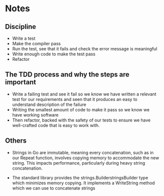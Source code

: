 # Notes

## Discipline

- Write a test
- Make the compiler pass
- Run the test, see that it fails and check the error message is meaningful
- Write enough code to make the test pass
- Refactor

## The TDD process and why the steps are important

- Write a failing test and see it fail so we know we have written a relevant test for our requirements and seen that it produces an easy to understand description of the failure
- Writing the smallest amount of code to make it pass so we know we have working software
- Then refactor, backed with the safety of our tests to ensure we have well-crafted code that is easy to work with.

## Others

- Strings in Go are immutable, meaning every concatenation, such as in our Repeat function, involves copying memory to accommodate the new string. This impacts performance, particularly during heavy string concatenation.

- The standard library provides the strings.BuilderstringsBuilder type which minimizes memory copying. It implements a WriteString method which we can use to concatenate strings

